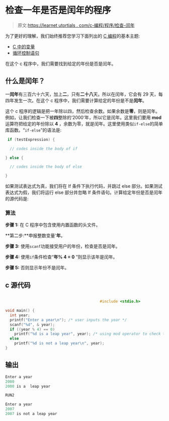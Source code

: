 # 检查一年是否是闰年的程序

> 原文:[https://learnet utortials . com/c-编程/程序/检查-闰年](https://learnetutorials.com/c-programming/programs/check-leap-year)

为了更好的理解，我们始终推荐您学习下面列出的 [C 编程](../ "C programming")的基本主题:

*   [C 中的变量](../../c-programming/variables)
*   [循环控制语句](../../c-programming/loop-control-statements)

在这个 c 程序中，我们需要找到给定的年份是否是闰年。

## 什么是闰年？

一**闰年**有三百六十六天，加上**二**，只有**二十八**天。所以在闰年，它会有 29 天，每四年发生一次。在这个 c 程序中，我们需要计算给定的年份是不是**闰年**。

这个 c 程序的逻辑是把一年除以四，然后检查余数。如果余数是**零**，则是闰年。例如，让我们检查一下被**四**整除的‘2000’年，所以它是闰年。这里我们要用 **mod** 运算符把给定的年份除以 **4** ，余数为零，就是闰年。这里使用类似`if-else`的简单库函数。“`if-else`”的语法是:

```c
 if (testExpression) {

  // codes inside the body of if

} else {

  // codes inside the body of else

} 

```

如果测试表达式为真，我们将在 If 条件下执行代码，并跳过 else 部分。如果测试表达式为假，我们将运行 else 部分并忽略 If 条件语句。计算给定年份是否是闰年的源代码是:

### 算法

**步骤 1:** 在 C 程序中包含使用内置函数的头文件。

**第二步:**申报整数变量'**年**。

**步骤 3:** 使用`scanf`功能接受用户的年份，检查是否是闰年。

**步骤 4:** 使用`if`条件检查“**年% 4 = 0** ”则显示该年是闰年。

**步骤 5:** 否则显示年份不是闰年。

## c 源代码

```c

                                          #include <stdio.h>

void main() {
  int year;
  printf("Enter a year\n"); /* user inputs the year */
  scanf("%d", & year);
  if ((year % 4) == 0)
    printf("%d is a leap year", year); /* using mod operator to check the given year is leap year on not */
  else
    printf("%d is not a leap year\n", year);
}

```

## 输出

```c
Enter a year
2000
2000 is a  leap year

RUN2

Enter a year
2007
2007 is not a leap year
```